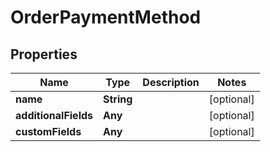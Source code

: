 

# OrderPaymentMethod


## Properties

Name | Type | Description | Notes
------------ | ------------- | ------------- | -------------
**name** | **String** |  |  [optional]
**additionalFields** | **Any** |  |  [optional]
**customFields** | **Any** |  |  [optional]




